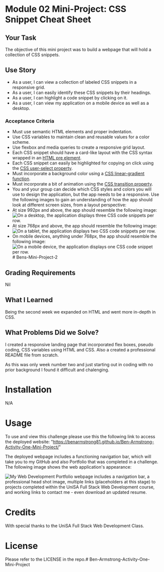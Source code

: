# Module 02 Mini-Project: CSS Snippet Cheat Sheet

## Your Task
The objective of this mini project was to build a webpage that will hold a collection of CSS snippets. 

## Use Story
* As a user, I can view a collection of labeled CSS snippets in a responsive grid.
* As a user, I can easily identify these CSS snippets by their headings.
* As a user, I can highlight a code snippet by clicking on it.
* As a user, I can view my application on a mobile device as well as a desktop.

### Acceptance Criteria
* Must use semantic HTML elements and proper indentation.
* Use CSS variables to maintain clean and reusable values for a color scheme.
* Use flexbox and media queries to create a responsive grid layout.
* Each CSS snippet should have a card-like layout with the CSS syntax wrapped in an [HTML pre element](https://developer.mozilla.org/en-US/docs/Web/HTML/Element/pre).
* Each CSS snippet can easily be highlighted for copying on click using the [CSS user-select property](https://developer.mozilla.org/en-US/docs/Web/CSS/user-select).
* Must incorporate a background color using a [CSS linear-gradient function](https://developer.mozilla.org/en-US/docs/Web/CSS/linear-gradient).
* Must incorporate a bit of animation using the [CSS transition property](https://developer.mozilla.org/en-US/docs/Web/CSS/transition).
* You and your group can decide which CSS styles and colors you will use to design the application, but the app needs to be a responsive. Use the following images to gain an understanding of how the app should look at different screen sizes, from a layout perspective:
* At size 992px and above, the app should resemble the following image:
    ![On a desktop, the application displays three CSS code snippets per row.](./images/01-app-desktop.png)
* At size 768px and above, the app should resemble the following image:
    ![On a tablet, the application displays two CSS code snippets per row.](./images/02-app-tablet.png)
* On mobile devices, anything under 768px, the app should resemble the following image:
    ![On a mobile device, the application displays one CSS code snippet per row.](./images/03-app-mobile.png)# Bens-Mini-Project-2

## Grading Requirements
Nil

## What I Learned
Being the second week we expanded on HTML and went more in-depth in CSS.
  

## What Problems Did we Solve?
I created a responsive landing page that incorporated flex boxes, pseudo coding, CSS variables using HTML and CSS. Also a created a professional README file from scratch. 
  
As this was only week number two and just starting out in coding with no prior background I found it difficult and chalenging.

# Installation

N/A

# Usage
To use and view this challenge please use this the following link to access the deployed website: "https://benarmstrong81.github.io/Ben-Armstrong-Activity-One-Mini-Project/" 

The deployed webpage includes a functioning navigation bar, which will take you to my GitHub and also Portfolio that was completed in a challenge.
The following image shows the web application's appearance:

![My Web Development Portfolio webpage includes a navigation bar, a professional head shot image, multiple links (placeholders at this stage) to projects completed within the UniSA Full Stack Web Development course, and working links to contact me - even download an updated resume.](./Assets/images/Deployed%20Site.png)

# Credits
With special thanks to the UniSA Full Stack Web Development Class.

# License

Please refer to the LICENSE in the repo.# Ben-Armstrong-Activity-One-Mini-Project
